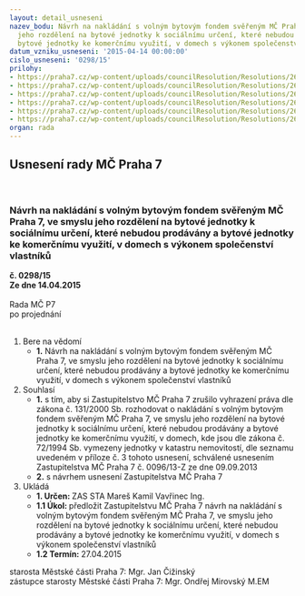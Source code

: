 ```yaml
---
layout: detail_usneseni
nazev_bodu: Návrh na nakládání s volným bytovým fondem svěřeným MČ Praha 7, ve smyslu
  jeho rozdělení na bytové jednotky k sociálnímu určení, které nebudou prodávány a
  bytové jednotky ke komerčnímu využití, v domech s výkonem společenství vlastníků
datum_vzniku_usneseni: '2015-04-14 00:00:00'
cislo_usneseni: '0298/15'
prilohy:
- https://praha7.cz/wp-content/uploads/councilResolution/Resolutions/26550/19-15-priloha_01_pravobyty.doc
- https://praha7.cz/wp-content/uploads/councilResolution/Resolutions/26550/19-15-priloha_02_pravobyty.doc
- https://praha7.cz/wp-content/uploads/councilResolution/Resolutions/26550/19-15-priloha_03_pravobyty.pdf
- https://praha7.cz/wp-content/uploads/councilResolution/Resolutions/26550/19-15-priloha_04_pravobyty.pdf
- https://praha7.cz/wp-content/uploads/councilResolution/Resolutions/26550/19-15-priloha_05_pravobyty.pdf
- https://praha7.cz/wp-content/uploads/councilResolution/Resolutions/26550/19-15-priloha_06_pravobyty.doc
organ: rada
---
```

<div id="ucUsn_pList" class="usn">
	<span><h2>Usnesení rady MČ Praha 7 </h2>
<br></span><div class="standBody">
<span><h3>Návrh na nakládání s volným bytovým fondem svěřeným MČ Praha 7, ve smyslu jeho rozdělení na bytové jednotky k sociálnímu určení, které nebudou prodávány a bytové jednotky ke komerčnímu využití, v domech s výkonem společenství vlastníků</h3></span><div class="center">
		<strong>č. 0298/15</strong><br>
	</div>
<div class="center">
		<strong>Ze dne 14.04.2015</strong><br><br>
	</div>Rada MČ P7<br> po projednání<br><br><ol>
<li>Bere na vědomí<ul><li>
<strong>1.</strong> Návrh na nakládání s volným bytovým fondem svěřeným MČ Praha 7, ve smyslu jeho rozdělení na bytové jednotky k sociálnímu určení, které nebudou prodávány a bytové jednotky ke komerčnímu využití, v domech s výkonem společenství vlastníků</li></ul>
</li>
<li>Souhlasí<ul>
<li>
<strong>1.</strong> s tím, aby si Zastupitelstvo MČ Praha 7 zrušilo vyhrazení práva dle zákona č. 131/2000 Sb. rozhodovat o nakládání s volným bytovým fondem svěřeným MČ Praha 7, ve smyslu jeho rozdělení na bytové jednotky k sociálnímu určení, které nebudou prodávány a bytové jednotky ke komerčnímu využití, v domech, kde jsou dle zákona č. 72/1994 Sb. vymezeny jednotky v katastru nemovitostí, dle seznamu uvedeném v příloze č. 3 tohoto usnesení, schválené usnesením Zastupitelstva MČ Praha 7 č. 0096/13-Z ze dne 09.09.2013</li>
<li>
<strong>2.</strong> s návrhem usnesení Zastupitelstva MČ Praha 7        </li>
</ul>
</li>
<li>Ukládá<ul>
<li>
<strong>1. Určen: </strong>ZAS STA Mareš Kamil Vavřinec Ing.</li>
<li>
<strong>1.1 Úkol: </strong>předložit Zastupitelstvu MČ Praha 7 návrh na nakládání s volným bytovým fondem svěřeným MČ Praha 7, ve smyslu jeho rozdělení na bytové jednotky k sociálnímu určení, které nebudou prodávány a bytové jednotky ke komerčnímu využití, v domech s výkonem společenství vlastníků</li>
<li>
<strong>1.2 Termín: </strong>27.04.2015</li>
</ul>
</li>
</ol>starosta Městské části Praha 7: Mgr. Jan Čižinský<br>zástupce starosty Městské části Praha 7: Mgr. Ondřej Mirovský M.EM 
</div>
</div>